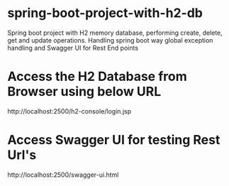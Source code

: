 # spring-boot-project-with-h2-db
Spring boot project with H2 memory database, performing create, delete, get and update operations. 
Handling spring boot way global exception handling and Swagger UI for Rest End points

# Access the H2 Database from Browser using below URL
http://localhost:2500/h2-console/login.jsp

# Access Swagger UI for testing Rest Url's
http://localhost:2500/swagger-ui.html
